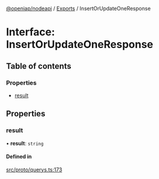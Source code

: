 [@openiap/nodeapi](../README.md) / [Exports](../modules.md) / InsertOrUpdateOneResponse

# Interface: InsertOrUpdateOneResponse

## Table of contents

### Properties

- [result](InsertOrUpdateOneResponse.md#result)

## Properties

### result

• **result**: `string`

#### Defined in

[src/proto/querys.ts:173](https://github.com/openiap/nodeapi/blob/a6b5438/src/proto/querys.ts#L173)
